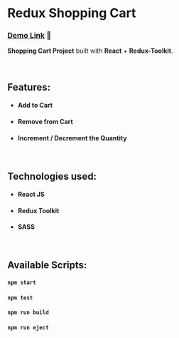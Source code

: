 # Redux Shopping Cart

### [Demo Link](https://reduxtoolkit-shop-cart.netlify.app/) 🔗

**Shopping Cart Project** built with **React** + **Redux-Toolkit**.

<br/>

## Features:

- #### Add to Cart
- #### Remove from Cart
- #### Increment / Decrement the Quantity

<br/>

## Technologies used:

- #### **React JS**
- #### **Redux Toolkit**
- #### **SASS**

<br/>


## Available Scripts:

#### `npm start`

#### `npm test`

#### `npm run build`

#### `npm run eject`
